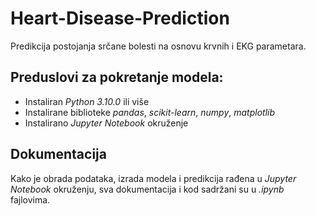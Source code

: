 # Heart-Disease-Prediction

Predikcija postojanja srčane bolesti na osnovu krvnih i EKG parametara. 

## Preduslovi za pokretanje modela:
* Instaliran *Python 3.10.0* ili više
* Instalirane biblioteke *pandas*, *scikit-learn*, *numpy*, *matplotlib*
* Instalirano *Jupyter Notebook* okruženje

## Dokumentacija

Kako je obrada podataka, izrada modela i predikcija rađena u *Jupyter Notebook* okruženju,
sva dokumentacija i kod sadržani su u *.ipynb* fajlovima.
